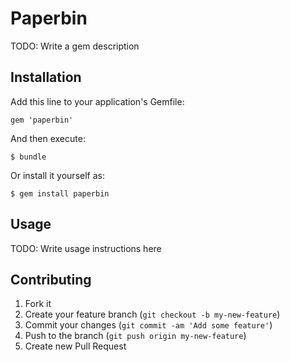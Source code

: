 # Paperbin

TODO: Write a gem description

## Installation

Add this line to your application's Gemfile:

    gem 'paperbin'

And then execute:

    $ bundle

Or install it yourself as:

    $ gem install paperbin

## Usage

TODO: Write usage instructions here

## Contributing

1. Fork it
2. Create your feature branch (`git checkout -b my-new-feature`)
3. Commit your changes (`git commit -am 'Add some feature'`)
4. Push to the branch (`git push origin my-new-feature`)
5. Create new Pull Request
